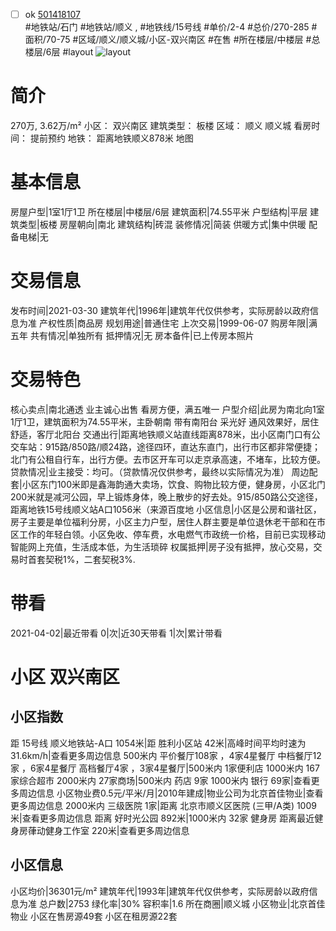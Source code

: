 - [ ] ok [501418107](https://bj.5i5j.com/ershoufang/501418107.html)  
 #地铁站/石门 #地铁站/顺义 ,  #地铁线/15号线
#单价/2-4 #总价/270-285 #面积/70-75   #区域/顺义/顺义城/小区-双兴南区 #在售 #所在楼层/中楼层 #总楼层/6层 #layout 
![layout](http://image2a.5i5j.com/bdir/layout/7e45bf9934074380b7b1d56b8582fda4.jpg_P5.jpg) 
# 简介 
 270万,  3.62万/m² 
小区： 双兴南区
建筑类型： 板楼
区域： 顺义 顺义城
看房时间： 提前预约
地铁： 距离地铁顺义878米 地图
# 基本信息 
 房屋户型|1室1厅1卫
所在楼层|中楼层/6层
建筑面积|74.55平米
户型结构|平层
建筑类型|板楼
房屋朝向|南北
建筑结构|砖混
装修情况|简装
供暖方式|集中供暖
配备电梯|无
# 交易信息 
 发布时间|2021-03-30
建筑年代|1996年|建筑年代仅供参考，实际房龄以政府信息为准
产权性质|商品房
规划用途|普通住宅
上次交易|1999-06-07
购房年限|满五年
共有情况|单独所有
抵押情况|无
房本备件|已上传房本照片
# 交易特色 
 核心卖点|南北通透 业主诚心出售 看房方便，满五唯一
户型介绍|此房为南北向1室1厅1卫，建筑面积为74.55平米，主卧朝南 带有南阳台 采光好 通风效果好，居住舒适，客厅北阳台
交通出行|距离地铁顺义站直线距离878米，出小区南门口有公交车站：915路/850路/顺24路，途径四环，直达东直门，出行市区都非常便捷；北门有公租自行车，出行方便。去市区开车可以走京承高速，不堵车，比较方便。
贷款情况|业主接受：均可。（贷款情况仅供参考，最终以实际情况为准）
周边配套|小区东门100米即是鑫海韵通大卖场，饮食、购物比较方便，健身房，小区北门200米就是减河公园，早上锻炼身体，晚上散步的好去处。915/850路公交途径，距离地铁15号线顺义站A口1056米（来源百度地
小区信息|小区是公房和谐社区，房子主要是单位福利分房，小区主力户型，居住人群主要是单位退休老干部和在市区工作的年轻白领。小区免收、停车费，水电燃气市政统一价格，目前已实现移动智能网上充值，生活成本低，为生活琐碎
权属抵押|房子没有抵押，放心交易，交易时首套契税1%，二套契税3%.
# 带看 
 2021-04-02|最近带看	 0|次|近30天带看	 1|次|累计带看
# 小区 双兴南区
## 小区指数 
 距 15号线 顺义地铁站-A口 1054米|距 胜利小区站 42米|高峰时间平均时速为31.6km/h|查看更多周边信息
500米内 平价餐厅108家 ，4家4星餐厅
中档餐厅12家 ，6家4星餐厅
高档餐厅4家 ，3家4星餐厅|500米内 1家便利店
1000米内 167家综合超市
2000米内 27家商场|500米内 药店 9家
1000米内 银行 69家|查看更多周边信息
小区物业费0.5元/平米/月|2010年建成|物业公司为北京首佳物业|查看更多周边信息
2000米内 三级医院 1家|距离 北京市顺义区医院 (三甲/A类) 1009米|查看更多周边信息
距离 好时光公园 892米|1000米内 32家 健身房
距离最近健身房葎动健身工作室 220米|查看更多周边信息
## 小区信息 
 小区均价|36301元/m²
建筑年代|1993年|建筑年代仅供参考，实际房龄以政府信息为准
总户数|2753
绿化率|30%
容积率|1.6
所在商圈|顺义城
小区物业|北京首佳物业
小区在售房源49套
小区在租房源22套
